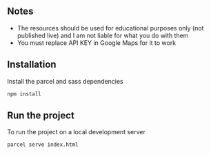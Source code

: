 ## Notes

- The resources should be used for educational purposes only (not published live) and I am not liable for what you do with them
- You must replace API KEY in Google Maps for it to work

## Installation

Install the parcel and sass dependencies

```bash
npm install
```

## Run the project

To run the project on a local development server

```bash
parcel serve index.html
```
